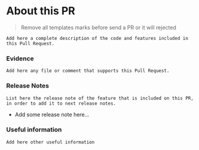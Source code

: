# About this PR 
> Remove all templates marks before send a PR or it will rejected

```Add here a complete description of the code and features included in this Pull Request.```

### Evidence

```Add here any file or comment that supports this Pull Request.```

### Release Notes 

```List here the release note of the feature that is included on this PR, in order to add it to next release notes.```

 - Add some release note here...
 
### Useful information

```Add here other useful information```
